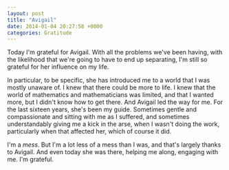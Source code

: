 ```yaml
---
layout: post
title: "Avigail"
date: 2014-01-04 20:27:58 +0000
categories: Gratitude
---
```


Today I'm grateful for Avigail. With all the problems we've been having, with
the likelihood that we're going to have to end up separating, I'm still so
grateful for her influence on my life.

In particular, to be specific, she has introduced me to a world that I was
mostly unaware of. I knew that there could be more to life. I knew that the
world of mathematics and mathematicians was limited, and that I wanted more, but
I didn't know how to get there. And Avigail led the way for me. For the last
sixteen years, she's been my guide. Sometimes gentle and compassionate and
sitting with me as I suffered, and sometimes understandably giving me a kick in
the arse, when I wasn't doing the work, particularly when that affected her,
which of course it did.

I'm a *mess*. But I'm a lot less of a mess than I was, and that's largely thanks
to Avigail. And even today she was there, helping me along, engaging with me.
I'm grateful.

